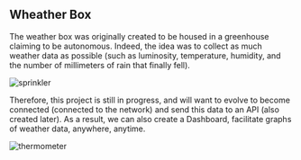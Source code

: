 ## Wheather Box

The weather box was originally created to be housed in a greenhouse claiming to be autonomous. Indeed, the idea was to collect as much weather data as possible (such as luminosity, temperature, humidity, and the number of millimeters of rain that finally fell). 

![sprinkler](https://user-images.githubusercontent.com/73825898/171719487-d8c651e6-95b9-4986-99d0-2462cb5a703f.png)

Therefore, this project is still in progress, and will want to evolve to become connected (connected to the network) and send this data to an API (also created later).
As a result, we can also create a Dashboard, facilitate graphs of weather data, anywhere, anytime.

![thermometer](https://user-images.githubusercontent.com/73825898/171719501-f489e85c-0ea6-4151-a036-6b2ae2791372.png)
